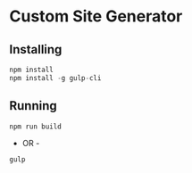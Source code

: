 # Custom Site Generator

## Installing

```javascript
npm install
npm install -g gulp-cli
```

## Running

```javascript
npm run build
```

- OR -

```javascript
gulp
```
